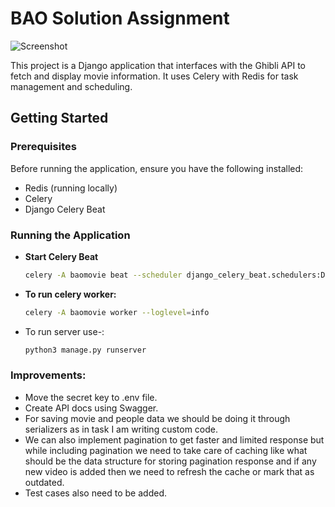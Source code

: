 # BAO Solution Assignment

![Screenshot](https://github.com/srivastavaharsh9888/bao-solution-assignment/assets/22855779/90ecafc3-55ee-4154-b349-9762fe4cc9c5)

This project is a Django application that interfaces with the Ghibli API to fetch and display movie information. It uses Celery with Redis for task management and scheduling.

## Getting Started

### Prerequisites

Before running the application, ensure you have the following installed:
- Redis (running locally)
- Celery
- Django Celery Beat

### Running the Application

- **Start Celery Beat**
  ```bash
  celery -A baomovie beat --scheduler django_celery_beat.schedulers:DatabaseScheduler

- **To run celery worker:**
  ```bash
  celery -A baomovie worker --loglevel=info

- To run server use-:
  ```bash
  python3 manage.py runserver

### Improvements:

- Move the secret key to .env file.
- Create API docs using Swagger.
- For saving movie and people data we should be doing it through serializers as in task I am writing custom code.
- We can also implement pagination to get faster and limited response but while including pagination we need to take care of caching like what should be the data structure for storing pagination response and if any new video is added then we need to refresh the cache or mark that as outdated.
- Test cases also need to be added.
